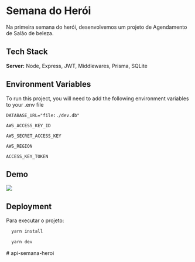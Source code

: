 
# Semana do Herói

Na primeira semana do herói, desenvolvemos um projeto de Agendamento de Salão de beleza.



## Tech Stack


**Server:** Node, Express, JWT, Middlewares, Prisma, SQLite


## Environment Variables

To run this project, you will need to add the following environment variables to your .env file

`DATABASE_URL="file:./dev.db"`

`AWS_ACCESS_KEY_ID`

`AWS_SECRET_ACCESS_KEY`

`AWS_REGION`

`ACCESS_KEY_TOKEN`


## Demo
<img width="auto" src="https://github.com/HeroCodeBR/semana-heroi-1/blob/master/ezgif.com-video-to-gif.gif">


## Deployment

Para executar o projeto:

```bash
  yarn install
```


```bash
  yarn dev
```
#   a p i - s e m a n a - h e r o i  
 